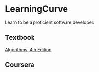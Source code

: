 # LearningCurve
Learn to be a proficient software developer.

## Textbook
[Algorithms, 4th Edition][alg]

## Coursera


[alg]: http://algs4.cs.princeton.edu/home/
